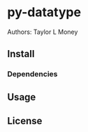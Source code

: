 py-datatype
=======

Authors: Taylor L Money

<!-- description -->

Install
-------

### Dependencies

Usage
-----


License
-------

